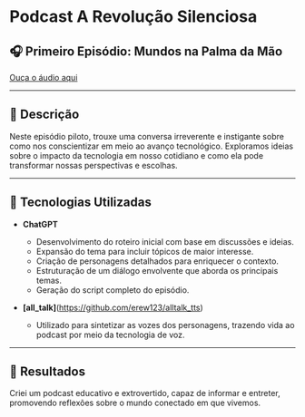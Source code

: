 # Podcast A Revolução Silenciosa

## 🎧 Primeiro Episódio: Mundos na Palma da Mão
[Ouça o áudio aqui](https://drive.google.com/uc?export=download&id=1sZ7PpJU0hCifq6S_7nNOqiI8uqZRakQe)

---

## 📒 Descrição

Neste episódio piloto, trouxe uma conversa irreverente e instigante sobre como nos conscientizar em meio ao avanço tecnológico. Exploramos ideias sobre o impacto da tecnologia em nosso cotidiano e como ela pode transformar nossas perspectivas e escolhas.

---

## 🤖 Tecnologias Utilizadas

- **ChatGPT**  
  - Desenvolvimento do roteiro inicial com base em discussões e ideias.  
  - Expansão do tema para incluir tópicos de maior interesse.  
  - Criação de personagens detalhados para enriquecer o contexto.  
  - Estruturação de um diálogo envolvente que aborda os principais temas.  
  - Geração do script completo do episódio.  

- **[all_talk]**(https://github.com/erew123/alltalk_tts)  
  - Utilizado para sintetizar as vozes dos personagens, trazendo vida ao podcast por meio da tecnologia de voz.

---

## 🚀 Resultados

Criei um podcast educativo e extrovertido, capaz de informar e entreter, promovendo reflexões sobre o mundo conectado em que vivemos.


